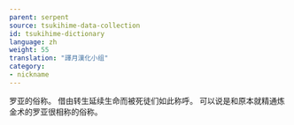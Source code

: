 ```yaml
---
parent: serpent
source: tsukihime-data-collection
id: tsukihime-dictionary
language: zh
weight: 55
translation: "譯月漢化小组"
category:
- nickname
---
```


罗亚的俗称。
借由转生延续生命而被死徒们如此称呼。
可以说是和原本就精通炼金术的罗亚很相称的俗称。
